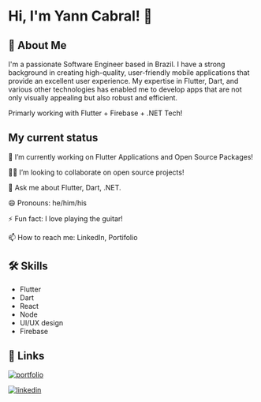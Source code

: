 
# Hi, I'm Yann Cabral! 👋


## 🚀 About Me

I'm a passionate Software Engineer based in Brazil. I have a strong background in creating high-quality, user-friendly mobile applications that provide an excellent user experience. My expertise in Flutter, Dart, and various other technologies has enabled me to develop apps that are not only visually appealing but also robust and efficient.

Primarly working with Flutter + Firebase + .NET Tech!


## My current status

🔭 I’m currently working on Flutter Applications and Open Source Packages!

🧑‍💻 I’m looking to collaborate on open source projects!

💬 Ask me about Flutter, Dart, .NET.

😄 Pronouns: he/him/his

⚡ Fun fact: I love playing the guitar!

📫 How to reach me: LinkedIn, Portifolio

## 🛠 Skills

* Flutter
* Dart
* React
* Node
* UI/UX design
* Firebase

## 🔗 Links
[![portfolio](https://img.shields.io/badge/my_portfolio-000?style=for-the-badge&logo=ko-fi&logoColor=white)](https://yanncabral.com.br/)

[![linkedin](https://img.shields.io/badge/linkedin-0A66C2?style=for-the-badge&logo=linkedin&logoColor=white)](https://www.linkedin.com/in/yann-cabral/)



